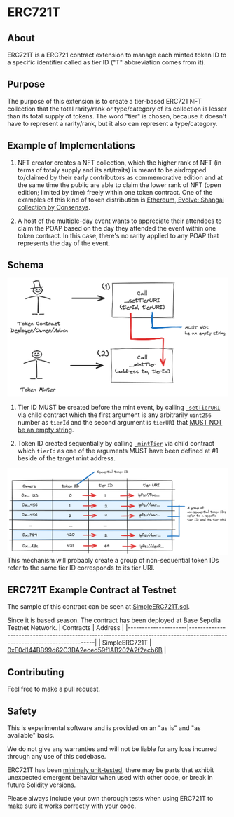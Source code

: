# ERC721T

## About
ERC721T is a ERC721 contract extension to manage each minted token ID to a specific identifier called as tier ID ("T" abbreviation comes from it). 

## Purpose
The purpose of this extension is to create a tier-based ERC721 NFT collection that the total rarity/rank or type/category of its collection is lesser than its total supply of tokens. The word "tier" is chosen, because it doesn't have to represent a rarity/rank, but it also can represent a type/category. 

## Example of Implementations
1. NFT creator creates a NFT collection, which the higher rank of NFT (in terms of totaly supply and its art/traits) is meant to be airdropped to/claimed by their early contributors as commemorative edition and at the same time the public are able to claim the lower rank of NFT (open edition; limited by time) freely within one token contract. One of the examples of this kind of token distribution is [Ethereum, Evolve: Shangai collection by Consensys](https://opensea.io/collection/shanghai-capella).

2. A host of the multiple-day event wants to appreciate their attendees to claim the POAP based on the day they attended the event within one token contract. In this case, there's no rarity applied to any POAP that represents the day of the event.

## Schema
![ERC721T Schema](schema.png)
1. Tier ID MUST be created before the mint event, by calling [`_setTierURI`](https://github.com/0xkuwabatake/ERC721T/blob/main/src/ERC721T.sol#L149) via child contract which the first argument is any arbitrarily `uint256` number as `tierId` and the second argument is `tierURI` that [MUST NOT be an empty string](https://github.com/0xkuwabatake/ERC721T/blob/main/src/ERC721T.sol#L150).

2. Token ID created sequentially by calling [`_mintTier`](https://github.com/0xkuwabatake/ERC721T/blob/main/src/ERC721T.sol#L120) via child contract which `tierId` as one of the arguments MUST have been defined at #1 beside of the target mint address. 

![ERC721T Table](table.png)
This mechanism will probably create a group of non-sequential token IDs refer to the same tier ID corresponds to its tier URI.

## ERC721T Example Contract at Testnet
The sample of this contract can be seen at [SimpleERC721T.sol](https://github.com/0xkuwabatake/ERC721T/blob/main/src/examples/SimpleERC721T.sol).

Since it is based season. The contract has been deployed at Base Sepolia Testnet Network.
| Contracts           | Address                                                                                                                  |
|---------------------|--------------------------------------------------------------------------------------------------------------------------|
| SimpleERC721T       | [0xE0d144BB99d62C3BA2eced59f1AB202A2f2ecb6B](https://sepolia.basescan.org/address/0xe0d144bb99d62c3ba2eced59f1ab202a2f2ecb6b) |

## Contributing
Feel free to make a pull request.

## Safety
This is experimental software and is provided on an "as is" and "as available" basis.

We do not give any warranties and will not be liable for any loss incurred through any use of this codebase.

ERC721T has been [minimaly unit-tested](https://github.com/0xkuwabatake/ERC721T/blob/main/test/examples/SimpleERC721T.t.sol), there may be parts that exhibit unexpected emergent behavior when used with other code, or break in future Solidity versions.

Please always include your own thorough tests when using ERC721T to make sure it works correctly with your code.